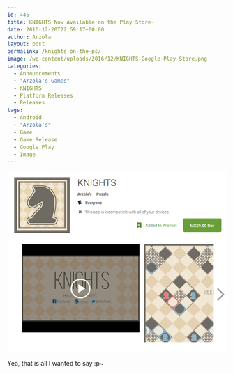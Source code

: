 ```yaml
---
id: 445
title: KNIGHTS Now Available on the Play Store~
date: 2016-12-20T22:59:17+00:00
author: Arzola
layout: post
permalink: /knights-on-the-ps/
image: /wp-content/uploads/2016/12/KNIGHTS-Google-Play-Store.png
categories:
  - Announcements
  - "Arzola's Games"
  - KNIGHTS
  - Platform Releases
  - Releases
tags:
  - Android
  - "Arzola's"
  - Game
  - Game Release
  - Google Play
  - Image
---
```

<a href="https://play.google.com/store/apps/details?id=com.HeIsArzola.KNIGHTS" target="_blank" rel="noopener"><img class="aligncenter wp-image-446 size-full" src="/images/posts/2016/12/KNIGHTS-Google-Play-Store.png"   /></a>

Yea, that is all I wanted to say :p~

<!-- AddThis Advanced Settings generic via filter on the_content -->

<!-- AddThis Share Buttons generic via filter on the_content -->